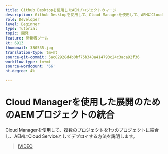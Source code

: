 ```yaml
---
title: Github Desktopを使用したAEMプロジェクトのマージ
description: Github Desktopを使用して、Cloud Managerを使用して、AEMにCloud Serviceとしてデプロイするために、複数のプロジェクトを1つのプロジェクトに統合する方法を学びます。
role: Developer
level: Beginner
type: Tutorial
topic: 開発
feature: 開発者ツール
kt: 6913
thumbnail: 330535.jpg
translation-type: tm+mt
source-git-commit: 5ac82928d4b0bf75b348a414793c24c3aca92f36
workflow-type: tm+mt
source-wordcount: '66'
ht-degree: 4%

---
```



# Cloud Managerを使用した展開のためのAEMプロジェクトの統合

Cloud Managerを使用して、複数のプロジェクトを1つのプロジェクトに結合し、AEMにCloud Serviceとしてデプロイする方法を説明します。

>[!VIDEO](https://video.tv.adobe.com/v/330535/?quality=12&learn=on)